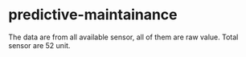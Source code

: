 # predictive-maintainance
The data are from all available sensor, all of them are raw value. Total sensor are 52 unit.
